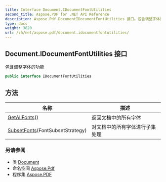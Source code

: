 ```yaml
---
title: Interface Document.IDocumentFontUtilities
second_title: Aspose.PDF for .NET API Reference
description: Aspose.Pdf.DocumentIDocumentFontUtilities 接口。包含调整字体的功能
type: docs
weight: 3820
url: /zh/net/aspose.pdf/document.idocumentfontutilities/
---
```

## Document.IDocumentFontUtilities 接口

包含调整字体的功能

```csharp
public interface IDocumentFontUtilities
```

## 方法

| 名称 | 描述 |
| --- | --- |
| [GetAllFonts](../../aspose.pdf/document.idocumentfontutilities/getallfonts)() | 返回文档中的所有字体 |
| [SubsetFonts](../../aspose.pdf/document.idocumentfontutilities/subsetfonts)(FontSubsetStrategy) | 对文档中的所有字体进行子集处理 |

### 另请参阅

* 类 [Document](../document/)
* 命名空间 [Aspose.Pdf](../../aspose.pdf/)
* 程序集 [Aspose.PDF](../../)
